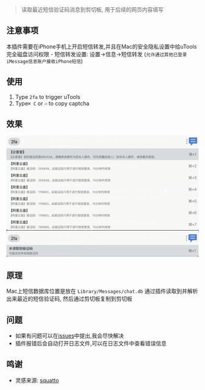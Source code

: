 > 读取最近短信验证码消息到剪切板, 用于后续的网页内容填写

## 注意事项
本插件需要在iPhone手机上开启短信转发,并且在Mac的安全隐私设置中给uTools完全磁盘访问权限
    - 短信转发设置: 设置->信息->短信转发  (`允许通过其他已登录iMessage信息账户接收iPhone短信`)

## 使用
1. Type `2fa` to trigger uTools
2. Type`⌘ C` or `⏎` to copy captcha

## 效果

![img.png](public/img/Xnip2022-11-20_18-42-40.png)
![img_1.png](public/img/Xnip2022-11-20_18-42-55.png)

## 原理
Mac上短信数据库位置是放在 `Library/Messages/chat.db` 通过插件读取到并解析出来最近的短信验证码, 然后通过剪切板复制到剪切板

## 问题
- 如果有问题可以在[issues](https://github.com/RipperTs/2fa-read-message-code/issues)中提出,我会尽快解决
- 插件报错后会自动打开日志文件,可以在日志文件中查看错误信息

## 鸣谢
- 灵感来源: [squatto](https://github.com/squatto/alfred-imessage-2fa)
